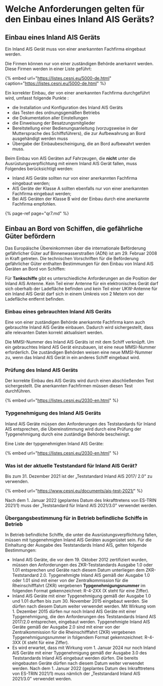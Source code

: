 # Welche Anforderungen gelten für den Einbau eines Inland AIS Geräts?

## **Einbau eines Inland AIS Geräts**

Ein Inland AIS Gerät muss von einer anerkannten Fachfirma eingebaut werden.

Die Firmen können nur von einer zuständigen Behörde anerkannt werden. Diese Firmen werden in einer Liste geführt:

{% embed url="https://listes.cesni.eu/5000-de.html" caption="https://listes.cesni.eu/5000-de.html" %}

Ein korrekter Einbau, der von einer anerkannten Fachfirma durchgeführt wird, umfasst folgende Punkte :

* die Installation und Konfiguration des Inland AIS Geräts
* das Testen des ordnungsgemäßen Betriebs
* die Dokumentation aller Einstellungen
* die Einweisung der Besatzungsmitglieder
* Bereitstellung einer Bedienungsanleitung \(vorzugsweise in der Muttersprache des Schiffsführers\), die zur Aufbewahrung an Bord ausgehändigt werden muss
* Übergabe der Einbaubescheinigung, die an Bord aufbewahrt werden muss.

Beim Einbau von AIS Geräten auf Fahrzeugen, die **nicht** unter die Ausrüstungsverpflichtung mit einem Inland AIS Gerät fallen, muss Folgendes berücksichtigt werden:

* Inland AIS Geräte sollten nur von einer anerkannten Fachfirma eingebaut werden;
* AIS Geräte der Klasse A sollten ebenfalls nur von einer anerkannten Fachfirma eingebaut werden;
* Bei AIS Geräten der Klasse B wird der Einbau durch eine anerkannte Fachfirma empfohlen.

{% page-ref page="qr7.md" %}

## Einbau an Bord von Schiffen, die gefährliche Güter befördern

Das Europäische Übereinkommen über die internationale Beförderung gefährlicher Güter auf Binnenwasserstraßen \(ADN\) ist am 29. Februar 2008 in Kraft getreten. Die technischen Vorschriften für die Beförderung gefährlicher Güter enthalten Bestimmungen für den Einbau von Inland AIS Geräten an Bord von Schiffen:

Für **Tankschiffe** gibt es unterschiedliche Anforderungen an die Position der Inland AIS Antenne. Kein Teil einer Antenne für ein elektronisches Gerät darf sich oberhalb der Ladefläche befinden und kein Teil einer UKW-Antenne für ein Inland AIS Gerät darf sich in einem Umkreis von 2 Metern von der Ladefläche entfernt befinden.

### Einbau eines gebrauchten Inland AIS Geräts

Eine von einer zuständigen Behörde anerkannte Fachfirma kann auch gebrauchte Inland AIS Geräte einbauen. Dadurch wird sichergestellt, dass alle relevanten Daten korrekt aktualisiert werden.

Die MMSI-Nummer des Inland AIS Geräts ist mit dem Schiff verknüpft. Um ein gebrauchtes Inland AIS Gerät einzubauen, ist eine neue MMSI-Nummer erforderlich. Die zuständigen Behörden weisen eine neue MMSI-Nummer zu, wenn das Inland AIS Gerät in ein anderes Schiff eingebaut wird.

### Prüfung des Inland AIS Geräts

Der korrekte Einbau des AIS Geräts wird durch einen abschließenden Test sichergestellt. Die anerkannten Fachfirmen müssen diesen Test durchführen.

{% embed url="https://listes.cesni.eu/2030-en.html" %}

### Typgenehmigung des Inland AIS Geräts

Inland AIS Geräte müssen den Anforderungen des Teststandards für Inland AIS entsprechen, die Übereinstimmung wird durch eine Prüfung der Typgenehmigung durch eine zuständige Behörde bescheinigt.

Eine Liste der typgenehmigten Inland AIS Geräte:

{% embed url="https://listes.cesni.eu/2030-en.html" %}

### Was ist der aktuelle Teststandard für Inland AIS Gerät? 

Bis zum 31. Dezember 2021 ist der „Teststandard Inland AIS 2017/ 2.0" zu verwenden.

{% embed url="https://www.cesni.eu/documents/ais-test-2021/" %}

Nach dem 1. Januar 2022 \(geplantes Datum des Inkrafttretens von ES-TRIN 2021/1\) muss der „Teststandard für Inland AIS 2021/3.0" verwendet werden.

### Übergangsbestimmung für in Betrieb befindliche Schiffe in Betrieb

In Betrieb befindliche Schiffe, die unter die Ausrüstungsverpflichtung fallen, müssen mit typgenehmigten Inland AIS Geräten ausgerüstet sein. Für die Einhaltung der Ausgabe des Teststandards Inland AIS, gelten folgende Bestimmungen:

* Inland AIS Geräte, die vor dem 19. Oktober 2012 zertifiziert wurden, müssen den Anforderungen des ZKR-Teststandards Ausgabe 1.0 oder 1.01 entsprechen und Geräte nach diesem Datum unterliegen dem ZKR-Teststandard 2.0. Typgenehmigte Inland AIS gemäß der Ausgabe 1.0 oder 1.01 sind mit einer von der Zentralkommission für die Rheinschifffahrt \(ZKR\) vergebenen **Typgenehmigungsnummer** im folgenden Format gekennzeichnet: R-4-2XX \(X steht für eine Ziffer\).
* Inland AIS Geräte mit einer Typgenehmigung gemäß der Ausgabe 1.0 und 1.01 durften bis zum 30. November 2015 eingebaut werden. Sie dürfen nach diesem Datum weiter verwendet werden. Mit Wirkung vom 1. Dezember 2015 dürfen nur noch Inland AIS Geräte mit einer Typgenehmigung, die den Anforderungen des Teststandards Inland AIS 2017/2.0 entsprechen, eingebaut werden. Typgenehmigte Inland AIS Geräte gemäß der Ausgabe 2.0 sind mit einer von der Zentralkommission für die Rheinschifffahrt \(ZKR\) vergebenen Typgenehmigungsnummer in folgendem Format gekennzeichnet: R-4-3XX \(X steht für eine Ziffer\).
* Es wird erwartet, dass mit Wirkung vom 1. Januar 2024 nur noch Inland AIS Geräte mit einer Typgenehmigung gemäß der Ausgabe 3.0 des Teststandards Inland AIS eingebaut werden dürfen. Die bereits eingebauten Geräte dürfen nach diesem Datum weiter verwendet werden. Nach dem 1. Januar 2022 \(geplantes Datum des Inkrafttretens von ES-TRIN 2021/1\) muss nämlich der „Teststandard Inland AIS 2021/3.0" verwendet werden.


